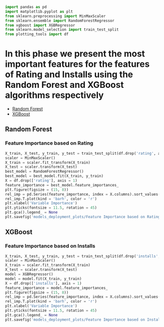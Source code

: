 ```python
import pandas as pd
import matplotlib.pyplot as plt
from sklearn.preprocessing import MinMaxScaler
from sklearn.ensemble import RandomForestRegressor
from xgboost import XGBRegressor
from sklearn.model_selection import train_test_split
from plotting_tools import df
```

# In this phase we present the most important features for the features of Rating and Installs using the Random Forest and XGBoost algorithms respectively

- [Random Forest](#Random-Forest)
- [XGBoost](#XGBoost)

## Random Forest

### Feature Importance based on Rating
```python
X_train, X_test, y_train, y_test = train_test_split(df.drop('rating', axis = 1), df['rating'], test_size = 0.2)
scaler = MinMaxScaler()
X_train = scaler.fit_transform(X_train)
X_test = scaler.transform(X_test)
best_model = RandomForestRegressor()
best_model = best_model.fit(X_train, y_train)
X = df.drop(['rating'], axis = 1)
feature_importance = best_model.feature_importances_
plt.figure(figsize = (15, 8))
rel_imp = pd.Series(feature_importance, index = X.columns).sort_values(inplace = False)
rel_imp.T.plot(kind = 'barh', color = 'r')
plt.xlabel('Variable Importance')
plt.yticks(fontsize = 11.5, rotation = 45)
plt.gca().legend_ = None
plt.savefig('models_deployment_plots/Feature Importance based on Rating')
```
## XGBoost

### Feature Importance based on Installs
```python
X_train, X_test, y_train, y_test = train_test_split(df.drop('installs', axis = 1), df['installs'], test_size = 0.2)
scaler = MinMaxScaler()
X_train = scaler.fit_transform(X_train)
X_test = scaler.transform(X_test)
model = XGBRegressor()
model = model.fit(X_train, y_train)
X = df.drop(['installs'], axis = 1)
feature_importance = model.feature_importances_
plt.figure(figsize = (15, 8))
rel_imp = pd.Series(feature_importance, index = X.columns).sort_values(inplace = False)
rel_imp.T.plot(kind = 'barh', color = 'r')
plt.xlabel('Variable Importance')
plt.yticks(fontsize = 11.5, rotation = 45)
plt.gca().legend_ = None
plt.savefig('models_deployment_plots/Feature Importance based on Installs')
```